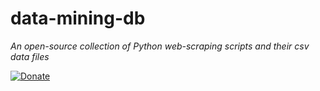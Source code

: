 # data-mining-db
_An open-source collection of Python web-scraping scripts and their csv data files_

[![Donate](https://img.shields.io/badge/Donate-PayPal-green.svg)](https://www.paypal.com/cgi-bin/webscr?cmd=_s-xclick&hosted_button_id=E5BUE63ZUWDHS&source=url)
